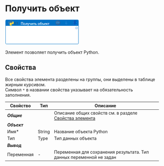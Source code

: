 # Получить объект

![](<../../../.gitbook/assets/get-object.png>)

Элемент позволяет получить объект Python. 

## Свойства

Все свойства элемента разделены на группы, они выделены в таблице жирным курсивом.\
Символ `*` в названии свойства указывает на обязательность заполнения.

| Свойство             | Тип                   | Описание                                      |
| -------------------- | --------------------- | --------------------------------------------- |
| ***Общие***   | | Описание общих свойств см. в разделе [Свойства элемента](https://docs.primo-rpa.ru/primo-rpa/primo-studio/process/elements#svoistva-elementa)| 
| ***Объект*** | |  |
| Имя\*          | String | Название объекта Python |
| Тип            | Type | Тип данных объекта  |
| ***Вывод***    |   |  |
| Переменная     | - | Переменная для сохранения результата. Тип данных переменной не задан | 

